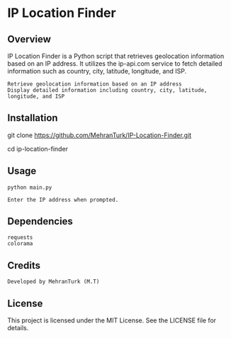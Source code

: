 # IP Location Finder

## Overview

IP Location Finder is a Python script that retrieves geolocation information based on an IP address. It utilizes the ip-api.com service to fetch detailed information such as country, city, latitude, longitude, and ISP.

    Retrieve geolocation information based on an IP address
    Display detailed information including country, city, latitude, longitude, and ISP

## Installation

git clone https://github.com/MehranTurk/IP-Location-Finder.git

cd ip-location-finder


## Usage

    python main.py

    Enter the IP address when prompted.
## Dependencies

    requests
    colorama

## Credits

    Developed by MehranTurk (M.T)
## License

This project is licensed under the MIT License. See the LICENSE file for details.
